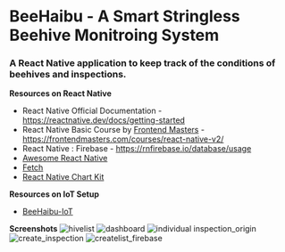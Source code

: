 # BeeHaibu - A Smart Stringless Beehive Monitroing System

### A React Native application to keep track of the conditions of beehives and inspections.

**Resources on React Native**
* React Native Official Documentation - https://reactnative.dev/docs/getting-started
* React Native Basic Course by [Frontend Masters](https://frontendmasters.com/) - https://frontendmasters.com/courses/react-native-v2/
* React Native : Firebase - https://rnfirebase.io/database/usage
* [Awesome React Native](https://github.com/jondot/awesome-react-native#readme)
* [Fetch](https://github.com/react-native-community/fetch)
* [React Native Chart Kit](https://github.com/indiespirit/react-native-chart-kit)

**Resources on IoT Setup**
* [BeeHaibu-IoT](https://github.com/fanalis93/BeeHaibu-IOT)


**Screenshots**
![hivelist](https://user-images.githubusercontent.com/28630547/164465053-12b72e34-5a17-499b-98f4-d8c59aa29fff.jpeg)
![dashboard](https://user-images.githubusercontent.com/28630547/164464991-452ab3b8-897e-45cf-8a36-bde4bba032b1.jpeg)
![individual inspection_origin](https://user-images.githubusercontent.com/28630547/164465037-047d6e35-0113-4760-908a-3896e659040a.jpg)
![create_inspection](https://user-images.githubusercontent.com/28630547/164465082-7ef62abc-455d-4121-bb1b-80a3ccd37e8d.jpg)
![createlist_firebase](https://user-images.githubusercontent.com/28630547/164465089-f5158ed6-c80a-4086-a1e1-378d936d0e06.PNG)
